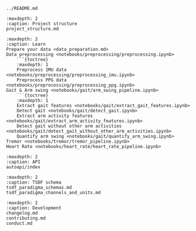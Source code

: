 ```{include} 
../README.md
```

```{toctree}
:maxdepth: 2
:caption: Project structure
project_structure.md
```

```{toctree}
:maxdepth: 2
:caption: Learn
Prepare your data <data_preparation.md>
Data preprocessing <notebooks/preprocessing/preprocessing.ipynb>
    ```{toctree}
    :maxdepth: 1
    Preprocess IMU data <notebooks/preprocessing/preprocessing_imu.ipynb>
    Preprocess PPG data <notebooks/preprocessing/preprocessing_ppg.ipynb>
Gait & Arm swing <notebooks/gait/arm_swing_pipeline.ipynb>
    ```{toctree}
    :maxdepth: 1
    Extract gait features <notebooks/gait/extract_gait_features.ipynb>
    Detect gait <notebooks/gait/detect_gait.ipynb>
    Extract arm activity features <notebooks/gait/extract_arm_activity_features.ipynb>
    Detect gait without other arm activities <notebooks/gait/detect_gait_without_other_arm_activities.ipynb>
    Quantify arm swing <notebooks/gait/quantify_arm_swing.ipynb>
Tremor <notebooks/tremor/tremor_pipeline.ipynb>
Heart Rate <notebooks/heart_rate/heart_rate_pipeline.ipynb>
```

```{toctree}
:maxdepth: 2
:caption: API
autoapi/index
```

```{toctree}
:maxdepth: 2
:caption: TSDF schema
tsdf_paradigma_schemas.md
tsdf_paradigma_channels_and_units.md
```

```{toctree}
:maxdepth: 2
:caption: Development
changelog.md
contributing.md
conduct.md
```
